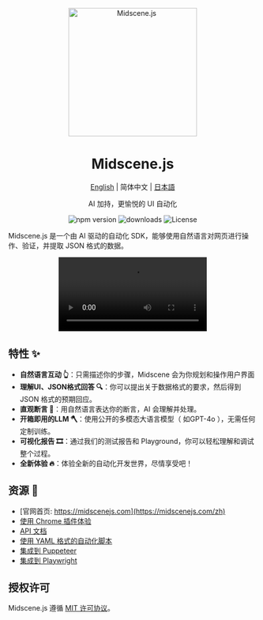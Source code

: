 <p align="center">
  <img alt="Midscene.js"  width="260" src="https://github.com/user-attachments/assets/bff5e76f-ea5c-42b7-bd12-0143a04671cf">
</p>

<h1 align="center">Midscene.js</h1>
<div align="center">

[English](./README.md) | 简体中文 | [日本語](./README.ja.md)

</div>

<p align="center">
  AI 加持，更愉悦的 UI 自动化
</p>

<p align="center">
  <img src="https://img.shields.io/npm/v/@midscene/web?style=flat-square&color=00a8f0" alt="npm version" />
  <img src="https://img.shields.io/npm/dm/@midscene/web.svg?style=flat-square&color=00a8f0" alt="downloads" />
  <img src="https://img.shields.io/badge/License-MIT-blue.svg?style=flat-square&color=00a8f0" alt="License" />
</p>


Midscene.js 是一个由 AI 驱动的自动化 SDK，能够使用自然语言对网页进行操作、验证，并提取 JSON 格式的数据。

<p align="center">
  <video src="https://github.com/user-attachments/assets/c9f1e7fa-9834-45ba-8e3b-c3fdc1f7e5bb" controls />
</p>

## 特性 ✨

- **自然语言互动 👆**：只需描述你的步骤，Midscene 会为你规划和操作用户界面
- **理解UI、JSON格式回答 🔍**：你可以提出关于数据格式的要求，然后得到 JSON 格式的预期回应。
- **直观断言 🤔**：用自然语言表达你的断言，AI 会理解并处理。
- **开箱即用的LLM 🪓**：使用公开的多模态大语言模型（ 如GPT-4o ），无需任何定制训练。
- **可视化报告 🎞️**：通过我们的测试报告和 Playground，你可以轻松理解和调试整个过程。
- **全新体验 🔥**：体验全新的自动化开发世界，尽情享受吧！

## 资源 📄

* [官网首页: https://midscenejs.com](https://midscenejs.com/zh)
* [使用 Chrome 插件体验](https://midscenejs.com/zh/quick-experience.html)
* [API 文档](https://midscenejs.com/zh/api.html)
* [使用 YAML 格式的自动化脚本](https://midscenejs.com/zh/automate-with-scripts-in-yaml.html)
* [集成到 Puppeteer](https://midscenejs.com/zh/integrate-with-puppeteer.html)
* [集成到 Playwright](https://midscenejs.com/zh/integrate-with-playwright.html)


## 授权许可

Midscene.js 遵循 [MIT 许可协议](https://github.com/web-infra-dev/midscene/blob/main/LICENSE)。
